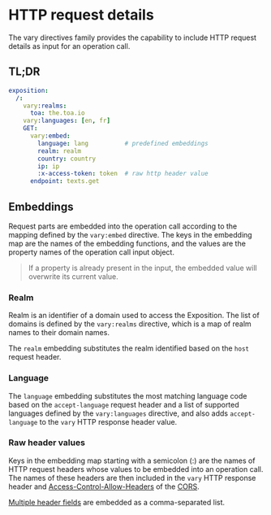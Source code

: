 # HTTP request details

The vary directives family provides the capability to include HTTP request details as input for an
operation call.

## TL;DR

```yaml
exposition:
  /:
    vary:realms:
      toa: the.toa.io
    vary:languages: [en, fr]
    GET:
      vary:embed:
        language: lang          # predefined embeddings
        realm: realm
        country: country
        ip: ip
        :x-access-token: token  # raw http header value
      endpoint: texts.get
```

## Embeddings

Request parts are embedded into the operation call according to the mapping
defined by the `vary:embed` directive.
The keys in the embedding map are the names of the embedding functions, and the values are the
property names of the operation call input object.

> If a property is already present in the input, the embedded value will overwrite its current
> value.

### Realm

Realm is an identifier of a domain used to access the Exposition.
The list of domains is defined by the `vary:realms` directive,
which is a map of realm names to their domain names.

The `realm` embedding substitutes the realm identified based on the `host` request header.

### Language

The `language` embedding substitutes the most matching language code based on the `accept-language`
request header and a list of supported languages defined by the `vary:languages` directive, and also
adds `accept-language` to the `vary` HTTP response header value.

### Raw header values

Keys in the embedding map starting with a semicolon (:) are the names of HTTP request headers whose
values to be embedded into an operation call.
The names of these headers are then included in the `vary` HTTP response header
and [Access-Control-Allow-Headers](https://developer.mozilla.org/en-US/docs/Web/HTTP/Headers/Access-Control-Allow-Headers)
of the [CORS](protocol.md#cors).

[Multiple header fields](https://www.w3.org/Protocols/rfc2616/rfc2616-sec4.html#sec4.2) are embedded
as a comma-separated list.
